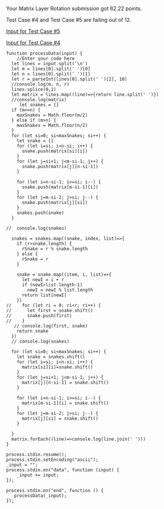 Your Matrix Layer Rotation submission got 62.22 points.

Test Case #4 and Test Case #5 are failing out of 12.

[Input for Test Case #5](https://hr-testcases-us-east-1.s3.amazonaws.com/8965/input05.txt?AWSAccessKeyId=AKIAJ4WZFDFQTZRGO3QA&Expires=1501612357&Signature=i15Yw0%2BpoH67w0lbgYV%2BusyKkG4%3D&response-content-type=text%2Fplain)

[Input for Test Case #4](https://hr-testcases-us-east-1.s3.amazonaws.com/8965/input04.txt?AWSAccessKeyId=AKIAJ4WZFDFQTZRGO3QA&Expires=1501612821&Signature=2LuG%2BNorKrSQgczmAyqTxAkHivs%3D&response-content-type=text%2Fplain)

```
function processData(input) {
    //Enter your code here
  let lines = input.split('\n')
  let m = lines[0].split(' ')[0]
  let n = lines[0].split(' ')[1]
  let r = parseInt(lines[0].split(' ')[2], 10)
  //console.log(m, n, r)
  lines.splice(0,1)
  let matrix = lines.map((line)=>{return line.split(' ')})
  //console.log(matrix)
     let snakes = []
  if (m<=n) {
    maxSnakes = Math.floor(m/2)
  } else if (m>n) {
    maxSnakes = Math.floor(n/2)
  }
  for (let si=0; si<maxSnakes; si++) {
    let snake = []
    for (let i=si; i<n-si; i++) {
      snake.push(matrix[si][i])
    }
    for (let j=si+1; j<m-si-1; j++) {
      snake.push(matrix[j][n-si-1])
    }
      
    for (let i=n-si-1; i>=si; i--) {
      snake.push(matrix[m-si-1][i])
    }
    for (let j=m-si-2; j>si; j--) {
      snake.push(matrix[j][si])
    }          
    snakes.push(snake)
  }

//  console.log(snakes)

  snakes = snakes.map((snake, index, list)=>{
    if (r>snake.length) {
      rSnake = r % snake.length
    } else {
      rSnake = r
    }

    snake = snake.map((item, i, list)=>{
      let newI = i + r
      if (newI>list.length-1) 
        newI = newI % list.length
      return list[newI]
    })
//    for (let ri = 0; ri<r; ri++) {  
//      let first = snake.shift()
//      snake.push(first)
//    }
   // console.log(first, snake)
    return snake
  })
  // console.log(snakes)

  for (let si=0; si<maxSnakes; si++) {
    let snake = snakes.shift()
    for (let i=si; i<n-si; i++) {
      matrix[si][i]=snake.shift()
    }
    for (let j=si+1; j<m-si-1; j++) {
      matrix[j][n-si-1] = snake.shift()
    }
      
    for (let i=n-si-1; i>=si; i--) {
      matrix[m-si-1][i] = snake.shift()
    }
    for (let j=m-si-2; j>si; j--) {
      matrix[j][si] = snake.shift()
    }          

  }
  matrix.forEach((line)=>console.log(line.join(' ')))
} 

process.stdin.resume();
process.stdin.setEncoding("ascii");
_input = "";
process.stdin.on("data", function (input) {
    _input += input;
});

process.stdin.on("end", function () {
   processData(_input);
});
```